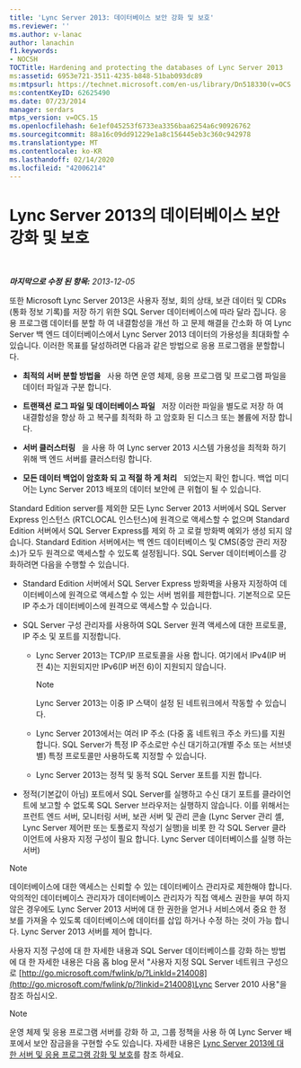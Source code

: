 ```yaml
---
title: 'Lync Server 2013: 데이터베이스 보안 강화 및 보호'
ms.reviewer: ''
ms.author: v-lanac
author: lanachin
f1.keywords:
- NOCSH
TOCTitle: Hardening and protecting the databases of Lync Server 2013
ms:assetid: 6953e721-3511-4235-b848-51bab093dc89
ms:mtpsurl: https://technet.microsoft.com/en-us/library/Dn518330(v=OCS.15)
ms:contentKeyID: 62625490
ms.date: 07/23/2014
manager: serdars
mtps_version: v=OCS.15
ms.openlocfilehash: 6e1ef045253f6733ea3356baa6254a6c90926762
ms.sourcegitcommit: 88a16c09dd91229e1a8c156445eb3c360c942978
ms.translationtype: MT
ms.contentlocale: ko-KR
ms.lasthandoff: 02/14/2020
ms.locfileid: "42006214"
---
```

<div data-xmlns="http://www.w3.org/1999/xhtml">

<div class="topic" data-xmlns="http://www.w3.org/1999/xhtml" data-msxsl="urn:schemas-microsoft-com:xslt" data-cs="http://msdn.microsoft.com/">

<div data-asp="http://msdn2.microsoft.com/asp">

# <a name="hardening-and-protecting-the-databases-of-lync-server-2013"></a>Lync Server 2013의 데이터베이스 보안 강화 및 보호

</div>

<div id="mainSection">

<div id="mainBody">

<span> </span>

_**마지막으로 수정 된 항목:** 2013-12-05_

또한 Microsoft Lync Server 2013은 사용자 정보, 회의 상태, 보관 데이터 및 CDRs (통화 정보 기록)를 저장 하기 위한 SQL Server 데이터베이스에 따라 달라 집니다. 응용 프로그램 데이터를 분할 하 여 내결함성을 개선 하 고 문제 해결을 간소화 하 여 Lync Server 백 엔드 데이터베이스에서 Lync Server 2013 데이터의 가용성을 최대화할 수 있습니다. 이러한 목표를 달성하려면 다음과 같은 방법으로 응용 프로그램을 분할합니다.

  - **최적의 서버 분할 방법을**   사용 하면 운영 체제, 응용 프로그램 및 프로그램 파일을 데이터 파일과 구분 합니다.

  - **트랜잭션 로그 파일 및 데이터베이스 파일**   저장 이러한 파일을 별도로 저장 하 여 내결함성을 향상 하 고 복구를 최적화 하 고 암호화 된 디스크 또는 볼륨에 저장 합니다.

  - **서버 클러스터링**   을 사용 하 여 Lync server 2013 시스템 가용성을 최적화 하기 위해 백 엔드 서버를 클러스터링 합니다.

  - **모든 데이터 백업이 암호화 되 고 적절 하 게 처리**   되었는지 확인 합니다. 백업 미디어는 Lync Server 2013 배포의 데이터 보안에 큰 위협이 될 수 있습니다.

Standard Edition server를 제외한 모든 Lync Server 2013 서버에서 SQL Server Express 인스턴스 (RTCLOCAL 인스턴스)에 원격으로 액세스할 수 없으며 Standard Edition 서버에서 SQL Server Express를 제외 하 고 로컬 방화벽 예외가 생성 되지 않습니다. Standard Edition 서버에서는 백 엔드 데이터베이스 및 CMS(중앙 관리 저장소)가 모두 원격으로 액세스할 수 있도록 설정됩니다. SQL Server 데이터베이스를 강화하려면 다음을 수행할 수 있습니다.

  - Standard Edition 서버에서 SQL Server Express 방화벽을 사용자 지정하여 데이터베이스에 원격으로 액세스할 수 있는 서버 범위를 제한합니다. 기본적으로 모든 IP 주소가 데이터베이스에 원격으로 액세스할 수 있습니다.

  - SQL Server 구성 관리자를 사용하여 SQL Server 원격 액세스에 대한 프로토콜, IP 주소 및 포트를 지정합니다.
    
      - Lync Server 2013는 TCP/IP 프로토콜을 사용 합니다. 여기에서 IPv4(IP 버전 4)는 지원되지만 IPv6(IP 버전 6)이 지원되지 않습니다.
        
        <div>
        

        > [!NOTE]  
        > Lync Server 2013는 이중 IP 스택이 설정 된 네트워크에서 작동할 수 있습니다.

        
        </div>
    
      - Lync Server 2013에서는 여러 IP 주소 (다중 홈 네트워크 주소 카드)를 지원 합니다. SQL Server가 특정 IP 주소로만 수신 대기하고(개별 주소 또는 서브넷별) 특정 프로토콜만 사용하도록 지정할 수 있습니다.
    
      - Lync Server 2013는 정적 및 동적 SQL Server 포트를 지원 합니다.

  - 정적(기본값이 아님) 포트에서 SQL Server를 실행하고 수신 대기 포트를 클라이언트에 보고할 수 없도록 SQL Server 브라우저는 실행하지 않습니다. 이를 위해서는 프런트 엔드 서버, 모니터링 서버, 보관 서버 및 관리 콘솔 (Lync Server 관리 셸, Lync Server 제어판 또는 토폴로지 작성기 실행)을 비롯 한 각 SQL Server 클라이언트에 사용자 지정 구성이 필요 합니다. Lync Server 데이터베이스를 실행 하는 서버)

<div>


> [!NOTE]  
> 데이터베이스에 대한 액세스는 신뢰할 수 있는 데이터베이스 관리자로 제한해야 합니다. 악의적인 데이터베이스 관리자가 데이터베이스 관리자가 직접 액세스 권한을 부여 하지 않은 경우에도 Lync Server 2013 서버에 대 한 권한을 얻거나 서비스에서 중요 한 정보를 가져올 수 있도록 데이터베이스에 데이터를 삽입 하거나 수정 하는 것이 가능 합니다. Lync Server 2013 서버를 제어 합니다.



</div>

사용자 지정 구성에 대 한 자세한 내용과 SQL Server 데이터베이스를 강화 하는 방법에 대 한 자세한 내용은 다음 홉 blog 문서 "사용자 지정 SQL Server 네트워크 구성으로 [http://go.microsoft.com/fwlink/p/?LinkId=214008](http://go.microsoft.com/fwlink/p/?linkid=214008)Lync Server 2010 사용"을 참조 하십시오.

<div>


> [!NOTE]  
> 운영 체제 및 응용 프로그램 서버를 강화 하 고, 그룹 정책을 사용 하 여 Lync Server 배포에서 보안 잠금을을 구현할 수도 있습니다. 자세한 내용은 <A href="lync-server-2013-hardening-and-protecting-servers-and-applications.md">Lync Server 2013에 대 한 서버 및 응용 프로그램 강화 및 보호</A>를 참조 하세요.



</div>

</div>

<span> </span>

</div>

</div>

</div>

